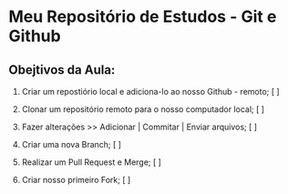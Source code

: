 # Meu Repositório de Estudos - Git e Github

## Obejtivos da Aula:

1. Criar um repostiório local e adiciona-lo ao nosso Github - remoto; [ ]

2. Clonar um repositório remoto para o nosso computador local; [ ]

3. Fazer alterações >> Adicionar | Commitar | Enviar arquivos; [ ]

4. Criar uma nova Branch; [ ]

5. Realizar um Pull Request e Merge; [ ]

6. Criar nosso primeiro Fork; [ ]

